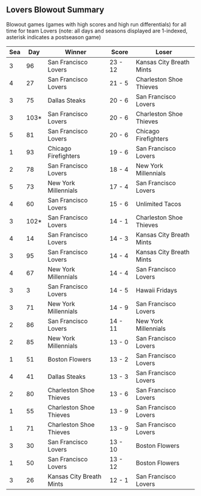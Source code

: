 ## Lovers Blowout Summary



Blowout games (games with high scores and high run differentials) for all time for team Lovers (note: all days and seasons displayed are 1-indexed, asterisk indicates a postseason game)


| Sea | Day | Winner | Score | Loser | 
| ------ |------ |------ |------ |------ |
| 3 | 96 | San Francisco Lovers | 23 - 12 | Kansas City Breath Mints | 
| 4 | 27 | San Francisco Lovers | 21 - 5 | Charleston Shoe Thieves | 
| 3 | 75 | Dallas Steaks | 20 - 6 | San Francisco Lovers | 
| 3 | 103* | San Francisco Lovers | 20 - 6 | Charleston Shoe Thieves | 
| 5 | 81 | San Francisco Lovers | 20 - 6 | Chicago Firefighters | 
| 1 | 93 | Chicago Firefighters | 19 - 6 | San Francisco Lovers | 
| 2 | 78 | San Francisco Lovers | 18 - 4 | New York Millennials | 
| 5 | 73 | New York Millennials | 17 - 4 | San Francisco Lovers | 
| 4 | 60 | San Francisco Lovers | 15 - 6 | Unlimited Tacos | 
| 3 | 102* | San Francisco Lovers | 14 - 1 | Charleston Shoe Thieves | 
| 4 | 14 | San Francisco Lovers | 14 - 3 | Kansas City Breath Mints | 
| 3 | 95 | San Francisco Lovers | 14 - 4 | Kansas City Breath Mints | 
| 4 | 67 | New York Millennials | 14 - 4 | San Francisco Lovers | 
| 3 | 3 | San Francisco Lovers | 14 - 5 | Hawaii Fridays | 
| 3 | 71 | New York Millennials | 14 - 9 | San Francisco Lovers | 
| 2 | 86 | San Francisco Lovers | 14 - 11 | New York Millennials | 
| 2 | 85 | New York Millennials | 13 - 0 | San Francisco Lovers | 
| 1 | 51 | Boston Flowers | 13 - 2 | San Francisco Lovers | 
| 4 | 41 | Dallas Steaks | 13 - 3 | San Francisco Lovers | 
| 2 | 80 | Charleston Shoe Thieves | 13 - 6 | San Francisco Lovers | 
| 1 | 55 | Charleston Shoe Thieves | 13 - 9 | San Francisco Lovers | 
| 1 | 71 | Charleston Shoe Thieves | 13 - 9 | San Francisco Lovers | 
| 3 | 30 | San Francisco Lovers | 13 - 10 | Boston Flowers | 
| 1 | 50 | San Francisco Lovers | 13 - 12 | Boston Flowers | 
| 3 | 26 | Kansas City Breath Mints | 12 - 1 | San Francisco Lovers | 


